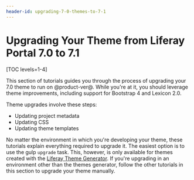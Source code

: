 ```yaml
---
header-id: upgrading-7-0-themes-to-7-1
---
```


# Upgrading Your Theme from Liferay Portal 7.0 to 7.1

[TOC levels=1-4]

This section of tutorials guides you through the process of upgrading your 7.0 
theme to run on @product-ver@. While you're at it, you should leverage theme 
improvements, including support for Bootstrap 4 and Lexicon 2.0. 

Theme upgrades involve these steps:

-  Updating project metadata
-  Updating CSS
-  Updating theme templates

No matter the environment in which you're developing your theme, these tutorials 
explain everything required to upgrade it. The easiest option is to use the 
gulp `upgrade` task. This, however, is only available for themes created with 
the 
[Liferay Theme Generator](/docs/7-1/tutorials/-/knowledge_base/t/creating-themes). 
If you're upgrading in an environment other than the themes generator, follow 
the other tutorials in this section to upgrade your theme manually. 
